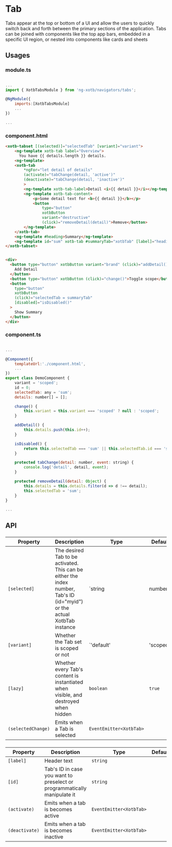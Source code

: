 # Tab

Tabs appear at the top or bottom of a UI and allow the users to quickly switch back and forth between the primary sections of the application. Tabs can be joined with components like the top app bars, embedded in a specific UI region, or nested into components like cards and sheets

## Usages

### module.ts
```javascript

...
import { XotbTabsModule } from 'ng-xotb/navigators/tabs';

@NgModule({
    imports:[XotbTabsModule]
    ...
})

...
```

### component.html
```html
<xotb-tabset [(selected)]="selectedTab" [variant]="variant">
    <ng-template xotb-tab label="Overview">
      You have {{ details.length }} details. 
    <ng-template>
    <xotb-tab
        *ngFor="let detail of details"
        (activate)="tabChange(detail, 'active')"
        (deactivate)="tabChange(detail, 'inactive')"
        >
        <ng-template xotb-tab-label>Detail <i>{{ detail }}</i></ng-template>
        <ng-template xotb-tab-content>
            <p>Some detail text for <b>{{ detail }}</b></p>
            <button
                type="button"
                xotbButton
                variant="destructive"
                (click)="removeDetail(detail)">Remove</button>
        </ng-template>
    </xotb-tab>
    <ng-template #heading>Summary</ng-template>
    <ng-template id="sum" xotb-tab #summaryTab="xotbTab" [label]="heading">Next last ID is {{ id }}.</ng-template>
</xotb-tabset>


<div>
  <button type="button" xotbButton variant="brand" (click)="addDetail()">
    Add Detail
  </button>
  <button type="button" xotbButton (click)="change()">Toggle scope</button>
  <button
    type="button"
    xotbButton
    (click)="selectedTab = summaryTab"
    [disabled]="isDisabled()"
  >
    Show Summary
  </button>
</div>
```

### component.ts
```javascript

...

@Component({
    templateUrl:'./component.html',
    ...
})
export class DemoComponent {
    variant = 'scoped';
    id = 0;
    selectedTab: any = 'sum';
    details: number[] = [];

    change() {
        this.variant = this.variant === 'scoped' ? null : 'scoped';
    }

    addDetail() {
        this.details.push(this.id++);
    }

    isDisabled() {
        return this.selectedTab === 'sum' || this.selectedTab.id === 'sum';
    }

    protected tabChange(detail: number, event: string) {
        console.log('detail', detail, event);
    }

    protected removeDetail(detail: Object) {
        this.details = this.details.filter(d => d !== detail);
        this.selectedTab = 'sum';
    }
}

...
```

## API
 
### <xotb-tabset>

| Property | Description | Type | Default |
| --- | --- | --- | --- |
| `[selected]` | The desired Tab to be activated. This can be either the index number, Tab's ID (id="myid") or the actual XotbTab instance | `string | number | XotbTab` |  |
| `[variant]` | Whether the Tab set is scoped or not | `'default' | 'scoped'` | `'default'` |
| `[lazy]` | Whether every Tab's content is instantiated when visible, and destroyed when hidden | `boolean` | `true` |
| `(selectedChange)` | Emits when a Tab is selected | `EventEmitter<XotbTab>` |  |


### <xotb-tab>

| Property | Description | Type | Default |
| --- | --- | --- | --- |
| `[label]` | Header text | `string` |  |
| `[id]` | Tab's ID in case you want to preselect or programmatically manipulate it | `string` |  |
| `(activate)` | Emits when a tab is becomes active | `EventEmitter<XotbTab>` |  |
| `(deactivate)` | Emits when a tab is becomes inactive | `EventEmitter<XotbTab>` |  |
